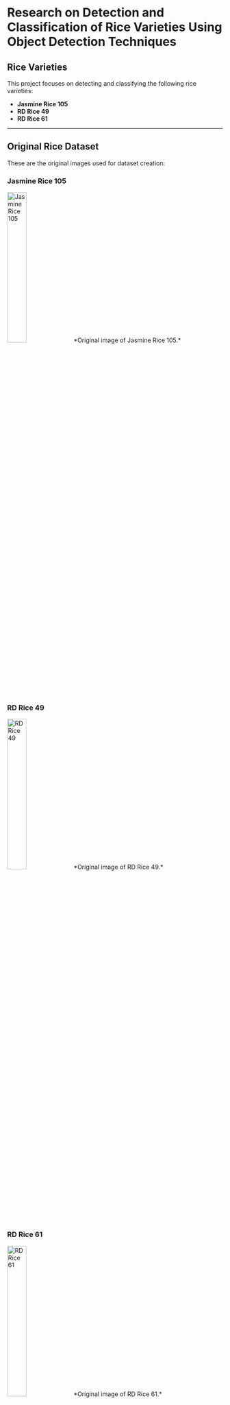 # Research on Detection and Classification of Rice Varieties Using Object Detection Techniques

## Rice Varieties

This project focuses on detecting and classifying the following rice varieties:

* **Jasmine Rice 105**
* **RD Rice 49**
* **RD Rice 61**

---

## Original Rice Dataset

These are the original images used for dataset creation:

### Jasmine Rice 105

<img src="https://github.com/user-attachments/assets/faf71491-2cf6-4b00-bceb-0e2a93b56408" alt="Jasmine Rice 105" style="width:30%; height:auto;">  
*Original image of Jasmine Rice 105.*

### RD Rice 49

<img src="https://github.com/user-attachments/assets/228f5c3b-5896-41c1-8680-b04d55009be1" alt="RD Rice 49" style="width:30%; height:auto;">  
*Original image of RD Rice 49.*

### RD Rice 61

<img src="https://github.com/user-attachments/assets/8ffbfb47-b4fa-488b-8c28-f8394f8e0e1c" alt="RD Rice 61" style="width:30%; height:auto;">  
*Original image of RD Rice 61.*

---

## Preprocessing Workflow

Steps used to preprocess and prepare the rice grain images for training:

1. Load raw input images
2. Apply preprocessing filters (e.g., grayscale, thresholding, noise removal)
3. Extract bounding boxes for individual rice grains
4. Output image-mask pairs and YOLO-compatible labels

---

### Preprocessed Images and YOLO Labels

#### Jasmine Rice 105

<img src="https://github.com/user-attachments/assets/2c854e4b-2b26-41ca-9f25-1163f3e611bf" alt="Jasmine Rice 105 Processed" style="width:30%; height:auto;">  
<img src="https://github.com/user-attachments/assets/3c9350c1-3d0c-4182-9332-5935b0583e47" alt="Jasmine Rice 105 Labels" style="width:60%; height:auto;">  
*Preprocessed image and corresponding YOLO labels for Jasmine Rice 105.*

#### RD Rice 49

<img src="https://github.com/user-attachments/assets/4f7da1b5-3b8e-4c12-a67d-44ead483aa51" alt="RD Rice 49 Processed" style="width:30%; height:auto;">  
<img src="https://github.com/user-attachments/assets/f6698405-3f31-4179-ab25-6339b7eb7827" alt="RD Rice 49 Labels" style="width:60%; height:auto;">  
*Preprocessed image and YOLO labels for RD Rice 49.*

#### RD Rice 61

<img src="https://github.com/user-attachments/assets/be09e438-865e-44d6-8fd3-fb83fb163ef3" alt="RD Rice 61 Processed" style="width:30%; height:auto;">  
<img src="https://github.com/user-attachments/assets/ff43eff7-f2ad-431e-8ba8-45ace640a231" alt="RD Rice 61 Labels" style="width:60%; height:auto;">  
*Preprocessed image and YOLO labels for RD Rice 61.*

---

## Experimental 1: Synthetic Dataset (Multi-Rice Patterns)

To increase dataset diversity and model robustness, new patterns were generated through data augmentation and mixing rice varieties.

### Type 1: Rotational Augmentation

<img src="https://github.com/user-attachments/assets/3d8cca8f-ad52-48d4-89c4-1043d637f4fd" alt="Type 1" style="width:30%; height:auto;">  
*Rice grains rotated every 22.5 degrees to create diverse perspectives.*

### Type 2: Mixed, Same Position (3 Grains)

<img src="https://github.com/user-attachments/assets/f85efbd6-1c30-4961-959d-cfef9cfba974" alt="Type 2" style="width:30%; height:auto;">  
*Three different rice varieties placed in the same location in a single image.*

### Type 3: Mixed, Different Positions (3 Grains)

<img src="https://github.com/user-attachments/assets/2a0fe1f4-83d8-4266-94d1-eb12300e5a06" alt="Type 3" style="width:30%; height:auto;">  
*Three rice grains from different varieties, each placed in a different position.*

### Type 4: Mixed, Different Positions (9 Grains)

<img src="https://github.com/user-attachments/assets/08b31c48-9572-4d3f-b95b-ae1a2f71c5e9" alt="Type 4" style="width:30%; height:auto;">  
*Image contains nine grains from different rice varieties, randomly positioned.*

---

## Experimental 2: Imbalanced Dataset Creation

To test how class imbalance affects model performance, datasets were constructed with varying class distribution between **Jasmine Rice 105** and **RD Rice 61**.

### Ratio 10% : 90%

<img src="https://github.com/user-attachments/assets/5791e522-5e1c-446b-855b-f2fdfc0f1b39" alt="10:90 Ratio" style="width:30%; height:auto;">  
*Only 10% Jasmine Rice 105 and 90% RD Rice 61.*

### Ratio 80% : 20%

<img src="https://github.com/user-attachments/assets/39e23e4d-3627-4e9f-9fae-a8249515ad36" alt="80:20 Ratio" style="width:30%; height:auto;">  
*80% Jasmine Rice 105 and 20% RD Rice 61.*

**Note:** Imbalance ratios range from **10:90 to 90:10**, incremented by 10%, to evaluate model sensitivity to imbalance.

---

## Model Training and Comparison

Each dataset—both balanced and imbalanced, original and synthetic—was used to train object detection models (YOLOv10).

### Objective

To compare performance across all experiments and determine:

* The **most accurate model**
* The **best data composition** (e.g., balanced vs. imbalanced, synthetic vs. original)
* The **impact of data augmentation and mixing strategies**

### Evaluation Metrics

* **mAP (mean Average Precision)**
* **mAR (mean Average Recall)**

The final results help identify the **optimal training strategy** for rice variety classification using object detection techniques.

---

[Detection and Classification of Rice Varieties Using Object Detection Techniques.pdf](https://github.com/user-attachments/files/22427592/_._._.Object.Detection.pdf)
